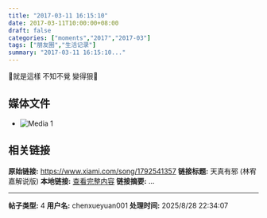 ```yaml
---
title: "2017-03-11 16:15:10"
date: 2017-03-11T10:00:00+08:00
draft: false
categories: ["moments","2017","2017-03"]
tags: ["朋友圈","生活记录"]
summary: "2017-03-11 16:15:10..."
---
```


🔂就是這樣 不知不覺 變得狠🔂

## 媒体文件

- ![Media 1](/Moments/photos/2017-03-11/201703111615100.jpg)

## 相关链接

**原始链接:** https://www.xiami.com/song/1792541357
**链接标题:** 天真有邪 (林宥嘉解说版)
**本地链接:** [查看完整内容](/link_content/2017/03/2017-03-11/link_content/)
**链接摘要:** ...

---

**帖子类型:** 4
**用户名:** chenxueyuan001
**处理时间:** 2025/8/28 22:34:07